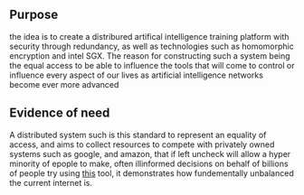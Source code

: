 ## Purpose
the idea is to create a distribured artifical intelligence training platform with security through redundancy, as well as technologies such as homomorphic encryption and intel SGX.
The reason for constructing such a system being the equal access to be able to influence the tools that will come to control or influence every aspect of our lives as artificial intelligence networks become ever more advanced

## Evidence of need
A distributed system such is this standard to represent an equality of access, and aims to collect resources to compete with privately owned systems such as google, and amazon, that if left uncheck will allow a hyper minority of epople to make, often illinformed decisions on behalf of billions of people
try using [this](https://github.com/divinusdracodominus/big_blocker) tool, it demonstrates how fundementally unbalanced the current internet is.